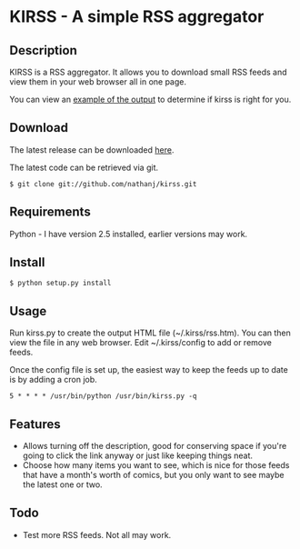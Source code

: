 KIRSS - A simple RSS aggregator
===============================

Description
-----------
KIRSS is a RSS aggregator. It allows you to download small RSS feeds and
view them in your web browser all in one page.

You can view an
[example of the output](http://home.insightbb.com/~nathanj/kirss/rss.htm) to
determine if kirss is right for you.

Download
--------
The latest release can be downloaded
[here](http://home.insightbb.com/~nathanj/kirss/kirss-0.8.1.tar.gz).

The latest code can be retrieved via git.

    $ git clone git://github.com/nathanj/kirss.git

Requirements
------------
Python - I have version 2.5 installed, earlier versions may work.

Install
-------
    $ python setup.py install

Usage
-----
Run kirss.py to create the output HTML file (~/.kirss/rss.htm). You can
then view the file in any web browser. Edit ~/.kirss/config to add or remove
feeds.

Once the config file is set up, the easiest way to keep the feeds up to date
is by adding a cron job.

    5 * * * * /usr/bin/python /usr/bin/kirss.py -q

Features
--------
- Allows turning off the description, good for conserving space if
  you're going to click the link anyway or just like keeping things
  neat.
- Choose how many items you want to see, which is nice for those feeds
  that have a month's worth of comics, but you only want to see maybe
  the latest one or two.

Todo
----
- Test more RSS feeds. Not all may work.

